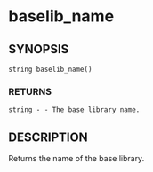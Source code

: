 # baselib_name

## SYNOPSIS

    string baselib_name()

### RETURNS

    string - - The base library name.

## DESCRIPTION

Returns the name of the base library.
